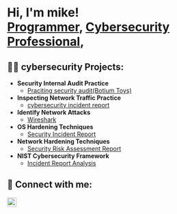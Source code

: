 <h1>Hi, I'm mike! <br/><a href="https://github.com/mrjones2920">Programmer</a>, <a href="https://www.linkedin.com/in/micheal-jones2920/">Cybersecurity Professional</a>,

<h2>👨‍💻 cybersecurity Projects:</h2>

- <b>Security Internal Audit Practice</b>
  - [Praciting security audit(Botium Toys)](https://github.com/mrjones2920/botium-toys)
- <b>Inspecting Network Traffic Practice </b>
  - [cybersecurity incident report](https://github.com/mrjones2920/inspect-network-DNS-and-ICMP-traffic)
- <b>Identify Network Attacks</b>
  - [Wireshark](https://github.com/mrjones2920/Wireshark)
- <b>OS Hardening Techniques</b>
  - [Security Incident Report](https://github.com/mrjones2920/OS-hardening-techniques)
- <b>Network Hardening Techniques</b>
  - [Security Risk Assessment Report](https://github.com/mrjones2920/Network-Hardening-techniques)
- <b>NIST Cybersecurity Framework</b>
   - [Incident Report Analysis](https://github.com/mrjones2920/NIST-Cybersecurity-Framework)
 
<h2> 🤳 Connect with me:</h2>

[<img align="left" alt="micheal-jones2920 | LinkedIn" width="22px" src="https://cdn.jsdelivr.net/npm/simple-icons@v3/icons/linkedin.svg" />][linkedin]

[linkedin]:[https://www.linkedin.com/in/micheal-jones2920/]

